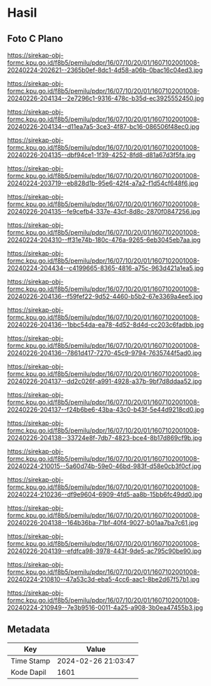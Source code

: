# Hasil

## Foto C Plano

https://sirekap-obj-formc.kpu.go.id/f8b5/pemilu/pdpr/16/07/10/20/01/1607102001008-20240224-202621--2365b0ef-8dc1-4d58-a06b-0bac16c04ed3.jpg

https://sirekap-obj-formc.kpu.go.id/f8b5/pemilu/pdpr/16/07/10/20/01/1607102001008-20240226-204134--2e7296c1-9316-478c-b35d-ec3925552450.jpg

https://sirekap-obj-formc.kpu.go.id/f8b5/pemilu/pdpr/16/07/10/20/01/1607102001008-20240226-204134--d11ea7a5-3ce3-4f87-bc16-086506f48ec0.jpg

https://sirekap-obj-formc.kpu.go.id/f8b5/pemilu/pdpr/16/07/10/20/01/1607102001008-20240226-204135--dbf94ce1-1f39-4252-8fd8-d81a67d3f5fa.jpg

https://sirekap-obj-formc.kpu.go.id/f8b5/pemilu/pdpr/16/07/10/20/01/1607102001008-20240224-203719--eb828d1b-95e6-42f4-a7a2-f1d54cf648f6.jpg

https://sirekap-obj-formc.kpu.go.id/f8b5/pemilu/pdpr/16/07/10/20/01/1607102001008-20240226-204135--fe9cefb4-337e-43cf-8d8c-2870f0847256.jpg

https://sirekap-obj-formc.kpu.go.id/f8b5/pemilu/pdpr/16/07/10/20/01/1607102001008-20240224-204310--ff31e74b-180c-476a-9265-6eb3045eb7aa.jpg

https://sirekap-obj-formc.kpu.go.id/f8b5/pemilu/pdpr/16/07/10/20/01/1607102001008-20240224-204434--c4199665-8365-4816-a75c-963d421a1ea5.jpg

https://sirekap-obj-formc.kpu.go.id/f8b5/pemilu/pdpr/16/07/10/20/01/1607102001008-20240226-204136--f59fef22-9d52-4460-b5b2-67e3369a4ee5.jpg

https://sirekap-obj-formc.kpu.go.id/f8b5/pemilu/pdpr/16/07/10/20/01/1607102001008-20240226-204136--1bbc54da-ea78-4d52-8d4d-cc203c6fadbb.jpg

https://sirekap-obj-formc.kpu.go.id/f8b5/pemilu/pdpr/16/07/10/20/01/1607102001008-20240226-204136--7861d417-7270-45c9-9794-7635744f5ad0.jpg

https://sirekap-obj-formc.kpu.go.id/f8b5/pemilu/pdpr/16/07/10/20/01/1607102001008-20240226-204137--dd2c026f-a991-4928-a37b-9bf7d8ddaa52.jpg

https://sirekap-obj-formc.kpu.go.id/f8b5/pemilu/pdpr/16/07/10/20/01/1607102001008-20240226-204137--f24b6be6-43ba-43c0-b43f-5e44d9218cd0.jpg

https://sirekap-obj-formc.kpu.go.id/f8b5/pemilu/pdpr/16/07/10/20/01/1607102001008-20240226-204138--33724e8f-7db7-4823-bce4-8b17d869cf9b.jpg

https://sirekap-obj-formc.kpu.go.id/f8b5/pemilu/pdpr/16/07/10/20/01/1607102001008-20240224-210015--5a60d74b-59e0-46bd-983f-d58e0cb3f0cf.jpg

https://sirekap-obj-formc.kpu.go.id/f8b5/pemilu/pdpr/16/07/10/20/01/1607102001008-20240224-210236--df9e9604-6909-4fd5-aa8b-15bb6fc49dd0.jpg

https://sirekap-obj-formc.kpu.go.id/f8b5/pemilu/pdpr/16/07/10/20/01/1607102001008-20240226-204138--164b36ba-71bf-40f4-9027-b01aa7ba7c61.jpg

https://sirekap-obj-formc.kpu.go.id/f8b5/pemilu/pdpr/16/07/10/20/01/1607102001008-20240226-204139--efdfca98-3978-443f-9de5-ac795c90be90.jpg

https://sirekap-obj-formc.kpu.go.id/f8b5/pemilu/pdpr/16/07/10/20/01/1607102001008-20240224-210810--47a53c3d-eba5-4cc6-aac1-8be2d67f57b1.jpg

https://sirekap-obj-formc.kpu.go.id/f8b5/pemilu/pdpr/16/07/10/20/01/1607102001008-20240224-210949--7e3b9516-0011-4a25-a908-3b0ea47455b3.jpg


## Metadata

| Key        | Value               |
| ---------- | ------------------- |
| Time Stamp | 2024-02-26 21:03:47 |
| Kode Dapil | 1601                |



